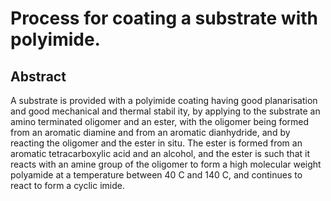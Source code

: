 # Process for coating a substrate with polyimide.

## Abstract
A substrate is provided with a polyimide coating having good planarisation and good mechanical and thermal stabil ity, by applying to the substrate an amino terminated oligomer and an ester, with the oligomer being formed from an aromatic diamine and from an aromatic dianhydride, and by reacting the oligomer and the ester in situ. The ester is formed from an aromatic tetracarboxylic acid and an alcohol, and the ester is such that it reacts with an amine group of the oligomer to form a high molecular weight polyamide at a temperature between 40 C and 140 C, and continues to react to form a cyclic imide.